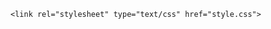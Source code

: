 <!DOCTYPE HTML>
<html id="html" lang="en-US">
<head>
    <title id="title">
    </title>
    <meta charset="UTF-8">
    <meta name="description" content="An abstraction of Terminal Emulator with Javascript that handles some commands like, ls, cd, cat, date, etc">
    <meta name="keywords"    content="HTML ,CSS, JavaScript">
    <meta name="author"      content="Shakiba Moshiri">
    <meta name="viewport"    content="width=device-width, initial-scale=1.0">

    <link rel="stylesheet" type="text/css" href="style.css">
</head>

<body id="body">



</body>
</html>
